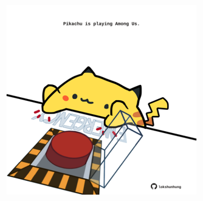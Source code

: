 <!-- built at 04/08/2021, 02:19:15 UTC -->
<p align="center">
  <img width="500" height="500" src="./ReadmeImage.svg">
</p>
